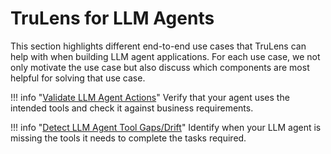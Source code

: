 
# TruLens for LLM Agents

This section highlights different end-to-end use cases that TruLens can help with when building LLM agent applications. For each use case, we not only motivate the use case but also discuss which components are most helpful for solving that use case.

!!! info "[Validate LLM Agent Actions](https://colab.research.google.com/github/truera/trulens/blob/main/trulens_eval/examples/expositional/frameworks/llama_index/llama_index_agents.ipynb)"
    Verify that your agent uses the intended tools and check it against business requirements.

!!! info "[Detect LLM Agent Tool Gaps/Drift](https://colab.research.google.com/github/truera/trulens/blob/main/trulens_eval/examples/expositional/frameworks/langchain/langchain_agents.ipynb)"
    Identify when your LLM agent is missing the tools it needs to complete the tasks required.
